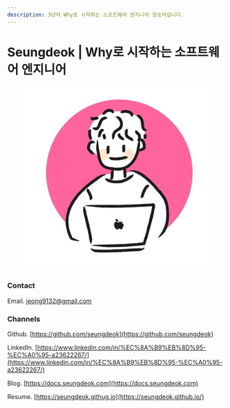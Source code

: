 ```yaml
---
description: 3년차 Why로 시작하는 소프트웨어 엔지니어 정승덕입니다.
---
```


# Seungdeok | Why로 시작하는 소프트웨어 엔지니어

<figure><img src=".gitbook/assets/KakaoTalk_Photo_2022-04-15-13-48-22.jpeg" alt=""><figcaption></figcaption></figure>

### Contact

Email. jeong9132@gmail.com

### Channels

Github. [https://github.com/seungdeok](https://github.com/seungdeok)

LinkedIn. [https://www.linkedin.com/in/%EC%8A%B9%EB%8D%95-%EC%A0%95-a23622267/](https://www.linkedin.com/in/%EC%8A%B9%EB%8D%95-%EC%A0%95-a23622267/)

Blog. [https://docs.seungdeok.com](https://docs.seungdeok.com)

Resume. [https://seungdeok.githug.io](https://seungdeok.github.io/)
